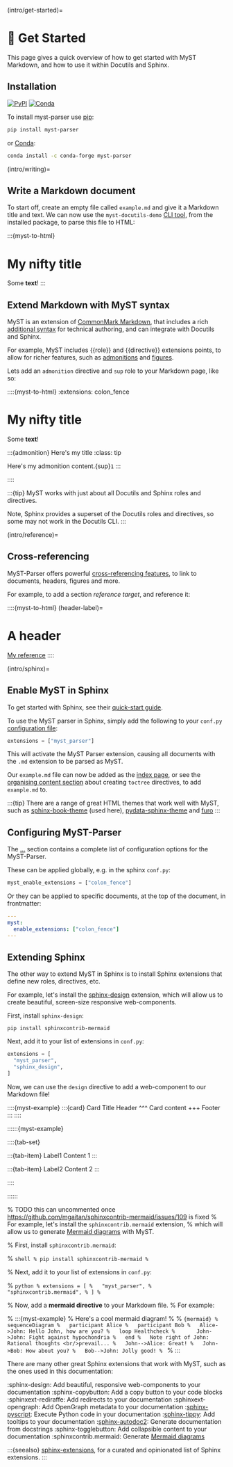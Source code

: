 (intro/get-started)=
# 🚀 Get Started

This page gives a quick overview of how to get started with MyST Markdown, and how to use it within Docutils and Sphinx.

## Installation

[![PyPI][pypi-badge]][pypi-link]
[![Conda][conda-badge]][conda-link]

To install myst-parser use [pip](https://pip.pypa.io):

```bash
pip install myst-parser
```

or [Conda](https://docs.conda.io):

```bash
conda install -c conda-forge myst-parser
```

[pypi-badge]: https://img.shields.io/pypi/v/myst-parser.svg
[pypi-link]: https://pypi.org/project/myst-parser
[conda-badge]: https://anaconda.org/conda-forge/myst-parser/badges/version.svg
[conda-link]: https://anaconda.org/conda-forge/myst-parser

(intro/writing)=
## Write a Markdown document

To start off, create an empty file called `example.md` and give it a Markdown title and text.
We can now use the `myst-docutils-demo` [CLI tool](docutils.md), from the installed package, to parse this file to HTML:

:::{myst-to-html}
# My nifty title

Some **text**!
:::

## Extend Markdown with MyST syntax

MyST is an extension of [CommonMark Markdown](https://commonmark.org/),
that includes a rich [additional syntax](syntax/typography.md) for technical authoring,
and can integrate with Docutils and Sphinx.

For example, MyST includes {{role}} and {{directive}} extensions points, to allow for richer features, such as [admonitions](syntax/admonitions.md) and [figures](syntax/images_and_figures.md).

Lets add an `admonition` directive and `sup` role to your Markdown page, like so:


::::{myst-to-html}
:extensions: colon_fence

# My nifty title

Some **text**!

:::{admonition} Here's my title
:class: tip

Here's my admonition content.{sup}`1`
:::

::::

:::{tip}
MyST works with just about all Docutils and Sphinx roles and directives.

Note, Sphinx provides a superset of the Docutils roles and directives, so some may not work in the Docutils CLI.
:::

(intro/reference)=
## Cross-referencing

MyST-Parser offers powerful [cross-referencing features](syntax/cross-referencing.md), to link to documents, headers, figures and more.

For example, to add a section *reference target*, and reference it:

::::{myst-to-html}
(header-label)=
# A header

[My reference](#header-label)
::::

(intro/sphinx)=
## Enable MyST in Sphinx

To get started with Sphinx, see their [quick-start guide](inv:sphinx#usage/quickstart).

To use the MyST parser in Sphinx, simply add the following to your `conf.py` [configuration file](inv:sphinx#usage/configuration):

```python
extensions = ["myst_parser"]
```

This will activate the MyST Parser extension, causing all documents with the `.md` extension to be parsed as MyST.

Our `example.md` file can now be added as the [index page](inv:sphinx#usage/index),
or see the [organising content section](#syntax/toctree) about creating `toctree` directives, to add `example.md` to.

:::{tip}
There are a range of great HTML themes that work well with MyST, such as [sphinx-book-theme](https://github.com/executablebooks/sphinx-book-theme) (used here),
[pydata-sphinx-theme](https://github.com/pydata/pydata-sphinx-theme/) and
[furo](https://github.com/pradyunsg/furo)
:::

## Configuring MyST-Parser

The [...](configuration.md) section contains a complete list of configuration options for the MyST-Parser.

These can be applied globally, e.g. in the sphinx `conf.py`:

```python
myst_enable_extensions = ["colon_fence"]
```

Or they can be applied to specific documents, at the top of the document, in frontmatter:

```yaml
---
myst:
  enable_extensions: ["colon_fence"]
---
```

## Extending Sphinx

The other way to extend MyST in Sphinx is to install Sphinx extensions that define new roles, directives, etc.

For example, let's install the [sphinx-design](https://github.com/executablebooks/sphinx-design) extension, which will allow us to create beautiful, screen-size responsive web-components.

First, install `sphinx-design`:

```shell
pip install sphinxcontrib-mermaid
```

Next, add it to your list of extensions in `conf.py`:

```python
extensions = [
  "myst_parser",
  "sphinx_design",
]
```

Now, we can use the `design` directive to add a web-component to our Markdown file!

::::{myst-example}
:::{card} Card Title
Header
^^^
Card content
+++
Footer
:::
::::


::::::{myst-example}

::::{tab-set}

:::{tab-item} Label1
Content 1
:::

:::{tab-item} Label2
Content 2
:::

::::

::::::

% TODO this can uncommented once https://github.com/mgaitan/sphinxcontrib-mermaid/issues/109 is fixed
% For example, let's install the `sphinxcontrib.mermaid` extension,
% which will allow us to generate [Mermaid diagrams](https://mermaid-js.github.io/mermaid/#/) with MyST.

% First, install `sphinxcontrib.mermaid`:

% ```shell
% pip install sphinxcontrib-mermaid
% ```

% Next, add it to your list of extensions in `conf.py`:

% ```python
% extensions = [
%   "myst_parser",
%   "sphinxcontrib.mermaid",
% ]
% ```

% Now, add a **mermaid directive** to your Markdown file.
% For example:

% :::{myst-example}
% Here's a cool mermaid diagram!
%
% ```{mermaid}
% sequenceDiagram
%   participant Alice
%   participant Bob
%   Alice->John: Hello John, how are you?
%   loop Healthcheck
%       John->John: Fight against hypochondria
%   end
%   Note right of John: Rational thoughts <br/>prevail...
%   John-->Alice: Great!
%   John->Bob: How about you?
%   Bob-->John: Jolly good!
% ```
% :::


There are many other great Sphinx extensions that work with MyST, such as the ones used in this documentation:

:sphinx-design: Add beautiful, responsive web-components to your documentation
:sphinx-copybutton: Add a copy button to your code blocks
:sphinxext-rediraffe: Add redirects to your documentation
:sphinxext-opengraph: Add OpenGraph metadata to your documentation
:[sphinx-pyscript](https://github.com/sphinx-extensions2/sphinx-pyscript): Execute Python code in your documentation
:[sphinx-tippy](https://github.com/sphinx-extensions2/sphinx-tippy): Add tooltips to your documentation
:[sphinx-autodoc2](https://github.com/sphinx-extensions2/sphinx-autodoc2): Generate documentation from docstrings
:sphinx-togglebutton: Add collapsible content to your documentation
:sphinxcontrib.mermaid: Generate [Mermaid diagrams](https://mermaid-js.github.io/mermaid/#/)


:::{seealso}
[sphinx-extensions](https://sphinx-extensions.readthedocs.io/en/latest/),
for a curated and opinionated list of Sphinx extensions.
:::
